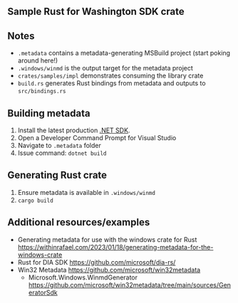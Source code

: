 ## Sample Rust for Washington SDK crate

## Notes
* `.metadata` contains a metadata-generating MSBuild project (start poking around here!)
* `.windows/winmd` is the output target for the metadata project
* `crates/samples/impl` demonstrates consuming the library crate
* `build.rs` generates Rust bindings from metadata and outputs to `src/bindings.rs`

## Building metadata
1. Install the latest production [.NET SDK](https://dotnet.microsoft.com/en-us/download/dotnet/latest).
2. Open a Developer Command Prompt for Visual Studio
3. Navigate to `.metadata` folder
4. Issue command: `dotnet build`

## Generating Rust crate
1. Ensure metadata is available in `.windows/winmd`
2. `cargo build`

## Additional resources/examples
* Generating metadata for use with the windows crate for Rust https://withinrafael.com/2023/01/18/generating-metadata-for-the-windows-crate
* Rust for DIA SDK https://github.com/microsoft/dia-rs/
* Win32 Metadata https://github.com/microsoft/win32metadata
   * Microsoft.Windows.WinmdGenerator https://github.com/microsoft/win32metadata/tree/main/sources/GeneratorSdk

